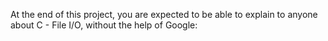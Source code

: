 At the end of this project, you are expected to be able to explain to anyone about C - File I/O, without the help of Google:
